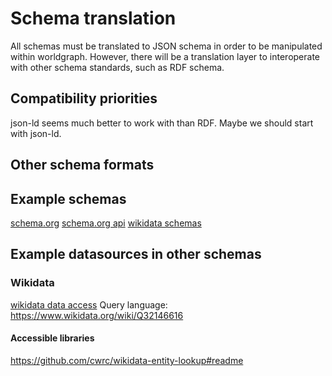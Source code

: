 # Schema translation

All schemas must be translated to JSON schema in order to be manipulated within worldgraph.  However, there will be a translation layer to interoperate with other schema standards, such as RDF schema.

## Compatibility priorities

json-ld seems much better to work with than RDF.  Maybe we should start with json-ld.

## Other schema formats

## Example schemas

[schema.org](https://schema.org/docs/full.html)
[schema.org api](https://schema.org/docs/developers.html)
[wikidata schemas](https://www.wikidata.org/wiki/Wikidata:Database_reports/EntitySchema_directory)

## Example datasources in other schemas

### Wikidata

[wikidata data access](https://www.wikidata.org/wiki/Wikidata:Data_access)
Query language: https://www.wikidata.org/wiki/Q32146616

#### Accessible libraries

https://github.com/cwrc/wikidata-entity-lookup#readme




